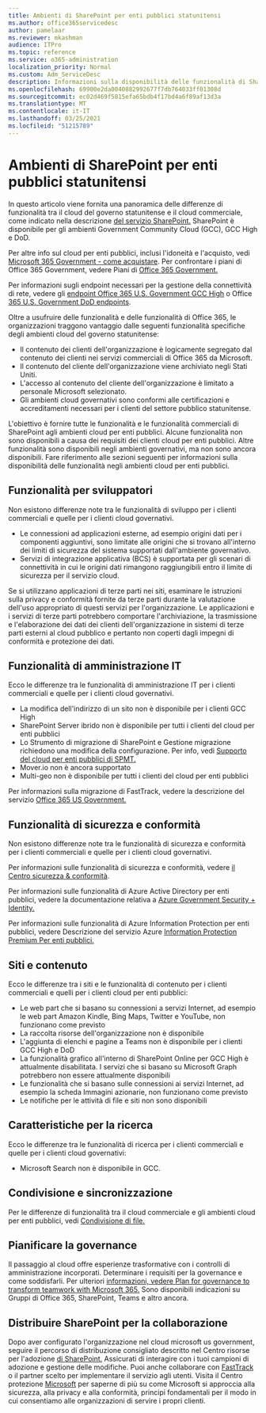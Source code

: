 ```yaml
---
title: Ambienti di SharePoint per enti pubblici statunitensi
ms.author: office365servicedesc
author: pamelaar
ms.reviewer: mkashman
audience: ITPro
ms.topic: reference
ms.service: o365-administration
localization_priority: Normal
ms.custom: Adm_ServiceDesc
description: Informazioni sulla disponibilità delle funzionalità di SharePoint per i clienti del cloud per enti pubblici statunitensi.
ms.openlocfilehash: 69900e2da0040882992677f7db764033ff01308d
ms.sourcegitcommit: ec02d469f5815efa65bdb4f17bd4a6f89af13d3a
ms.translationtype: MT
ms.contentlocale: it-IT
ms.lasthandoff: 03/25/2021
ms.locfileid: "51215789"
---
```

# <a name="sharepoint-for-us-government-environments"></a>Ambienti di SharePoint per enti pubblici statunitensi

In questo articolo viene fornita una panoramica delle differenze di funzionalità tra il cloud del governo statunitense e il cloud commerciale, come indicato nella descrizione [del servizio SharePoint.](../../sharepoint-online-service-description/sharepoint-online-service-description.md) SharePoint è disponibile per gli ambienti Government Community Cloud (GCC), GCC High e DoD. 

Per altre info sul cloud per enti pubblici, inclusi l'idoneità e l'acquisto, vedi [Microsoft 365 Government - come acquistare](./microsoft-365-government-how-to-buy.md). Per confrontare i piani di Office 365 Government, vedere Piani di [Office 365 Government.](https://www.microsoft.com/microsoft-365/government/compare-office-365-government-plans?rtc=1#EligibilityRequirements)

Per informazioni sugli endpoint necessari per la gestione della connettività di rete, vedere gli [endpoint Office 365 U.S. Government GCC High](/office365/enterprise/office-365-u-s-government-gcc-high-endpoints#sharepoint-online-and-onedrive-for-business) o Office [365 U.S. Government DoD endpoints](/office365/enterprise/office-365-u-s-government-dod-endpoints#sharepoint-online-and-onedrive-for-business).

Oltre a usufruire delle funzionalità e delle funzionalità di Office 365, le organizzazioni traggono vantaggio dalle seguenti funzionalità specifiche degli ambienti cloud del governo statunitense:

-   Il contenuto dei clienti dell'organizzazione è logicamente segregato dal contenuto dei clienti nei servizi commerciali di Office 365 da Microsoft.
-   Il contenuto del cliente dell'organizzazione viene archiviato negli Stati Uniti.
-   L'accesso al contenuto del cliente dell'organizzazione è limitato a personale Microsoft selezionato.
-   Gli ambienti cloud governativi sono conformi alle certificazioni e accreditamenti necessari per i clienti del settore pubblico statunitense.

L'obiettivo è fornire tutte le funzionalità e le funzionalità commerciali di SharePoint agli ambienti cloud per enti pubblici. Alcune funzionalità non sono disponibili a causa dei requisiti dei clienti cloud per enti pubblici. Altre funzionalità sono disponibili negli ambienti governativi, ma non sono ancora disponibili. Fare riferimento alle sezioni seguenti per informazioni sulla disponibilità delle funzionalità negli ambienti cloud per enti pubblici.

## <a name="developer-features"></a>Funzionalità per sviluppatori

Non esistono differenze note tra le funzionalità di sviluppo per i clienti commerciali e quelle per i clienti cloud governativi.

- Le connessioni ad applicazioni esterne, ad esempio origini dati per i componenti aggiuntivi, sono limitate alle origini che si trovano all'interno dei limiti di sicurezza del sistema supportati dall'ambiente governativo.
- Servizi di integrazione applicativa (BCS) è supportata per gli scenari di connettività in cui le origini dati rimangono raggiungibili entro il limite di sicurezza per il servizio cloud.

Se si utilizzano applicazioni di terze parti nei siti, esaminare le istruzioni sulla privacy e conformità fornite da terze parti durante la valutazione dell'uso appropriato di questi servizi per l'organizzazione. Le applicazioni e i servizi di terze parti potrebbero comportare l'archiviazione, la trasmissione e l'elaborazione dei dati dei clienti dell'organizzazione in sistemi di terze parti esterni al cloud pubblico e pertanto non coperti dagli impegni di conformità e protezione dei dati. 

## <a name="it-admin-features"></a>Funzionalità di amministrazione IT

Ecco le differenze tra le funzionalità di amministrazione IT per i clienti commerciali e quelle per i clienti cloud governativi.

- La modifica dell'indirizzo di un sito non è disponibile per i clienti GCC High
- SharePoint Server ibrido non è disponibile per tutti i clienti del cloud per enti pubblici
- Lo Strumento di migrazione di SharePoint e Gestione migrazione richiedono una modifica della configurazione. Per info, vedi [Supporto del cloud per enti pubblici di SPMT.](/sharepointmigration/spmt-install-issues#government-cloud-support)
- Mover.io non è ancora supportato
- Multi-geo non è disponibile per tutti i clienti del cloud per enti pubblici

Per informazioni sulla migrazione di FastTrack, vedere la descrizione del servizio [Office 365 US Government.](./office-365-us-government.md#data-migrations-performed-by-fasttrack)

## <a name="security-and-compliance-features"></a>Funzionalità di sicurezza e conformità

Non esistono differenze note tra le funzionalità di sicurezza e conformità per i clienti commerciali e quelle per i clienti cloud governativi.

Per informazioni sulle funzionalità di sicurezza e conformità, vedere [il Centro sicurezza & conformità](../office-365-securitycompliance-center.md).

Per informazioni sulle funzionalità di Azure Active Directory per enti pubblici, vedere la documentazione relativa a [Azure Government Security + Identity.](/azure/azure-government/documentation-government-services-securityandidentity#azure-active-directory) 

Per informazioni sulle funzionalità di Azure Information Protection per enti pubblici, vedere Descrizione del servizio Azure [Information Protection Premium Per enti pubblici.](/enterprise-mobility-security/solutions/ems-aip-premium-govt-service-description) 

## <a name="sites-and-content"></a>Siti e contenuto

Ecco le differenze tra i siti e le funzionalità di contenuto per i clienti commerciali e quelli per i clienti cloud per enti pubblici:

- Le web part che si basano su connessioni a servizi Internet, ad esempio le web part Amazon Kindle, Bing Maps, Twitter e YouTube, non funzionano come previsto
- La raccolta risorse dell'organizzazione non è disponibile
- L'aggiunta di elenchi e pagine a Teams non è disponibile per i clienti GCC High e DoD
- La funzionalità grafico all'interno di SharePoint Online per GCC High è attualmente disabilitata. I servizi che si basano su Microsoft Graph potrebbero non essere attualmente disponibili
- Le funzionalità che si basano sulle connessioni ai servizi Internet, ad esempio la scheda Immagini azionarie, non funzionano come previsto
- Le notifiche per le attività di file e siti non sono disponibili

## <a name="search-features"></a>Caratteristiche per la ricerca

Ecco le differenze tra le funzionalità di ricerca per i clienti commerciali e quelle per i clienti cloud governativi:

- Microsoft Search non è disponibile in GCC.

## <a name="sharing-and-sync"></a>Condivisione e sincronizzazione

Per le differenze di funzionalità tra il cloud commerciale e gli ambienti cloud per enti pubblici, vedi [Condivisione di file.](./gcc-high-and-dod.md#file-sharing)

## <a name="plan-for-governance"></a>Pianificare la governance

Il passaggio al cloud offre esperienze trasformative con i controlli di amministrazione incorporati. Determinare i requisiti per la governance e come soddisfarli. Per ulteriori [informazioni, vedere Plan for governance to transform teamwork with Microsoft 365.](https://resources.techcommunity.microsoft.com/teamwork-governance/) Sono disponibili indicazioni su Gruppi di Office 365, SharePoint, Teams e altro ancora.

## <a name="deploy-sharepoint-for-collaboration"></a>Distribuire SharePoint per la collaborazione

Dopo aver configurato l'organizzazione nel cloud microsoft us government, seguire il percorso di distribuzione consigliato descritto nel Centro risorse per l'adozione [di SharePoint.](https://resources.techcommunity.microsoft.com/resources/SharePoint-adoption/) Assicurati di interagire con i tuoi campioni di adozione e gestione delle modifiche.
Puoi anche collaborare con [FastTrack](https://www.microsoft.com/fasttrack) o il partner scelto per implementare il servizio agli utenti.
Visita il Centro protezione [Microsoft](https://www.microsoft.com/trust-center) per saperne di più su come Microsoft si approccia alla sicurezza, alla privacy e alla conformità, principi fondamentali per il modo in cui consentiamo alle organizzazioni di servire i propri clienti.